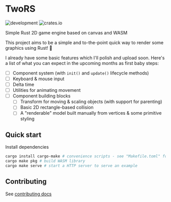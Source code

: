 # TwoRS

![development](https://img.shields.io/badge/maintenance%20status-actively%20developed-brightgreen)
![crates.io](https://img.shields.io/crates/v/twors)

Simple Rust 2D game engine based on canvas and WASM

This project aims to be a simple and to-the-point quick way to render some
graphics using Rust! :crab:

I already have some basic features which I'll polish and upload soon.
Here's a list of what you can expect in the upcoming months as first baby steps:

- [ ] Component system (with `init()` and `update()` lifecycle methods)
- [ ] Keyboard & mouse input
- [ ] Delta time
- [ ] Utilities for animating movement
- [ ] Component building blocks
    - [ ] Transform for moving & scaling objects (with support for parenting)
    - [ ] Basic 2D rectangle-based collision
    - [ ] A "renderable" model built manually from vertices & some primitive styling

## Quick start

Install dependencies
```bash
cargo install cargo-make # convenience scripts - see "Makefile.toml" for full list of commands
cargo make pkg # build WASM library
cargo make serve # start a HTTP server to serve an example
```

## Contributing

See [contributing docs](docs/contributing.md)
